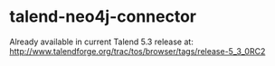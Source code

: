 talend-neo4j-connector
======================

Already available in current Talend 5.3 release at: http://www.talendforge.org/trac/tos/browser/tags/release-5_3_0RC2
